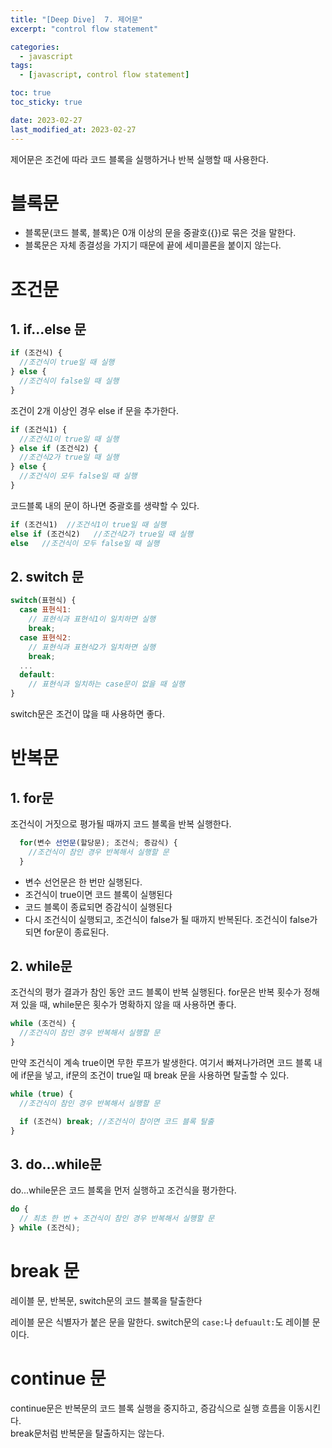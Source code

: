```yaml
---
title: "[Deep Dive]  7. 제어문"
excerpt: "control flow statement"

categories:
  - javascript
tags:
  - [javascript, control flow statement]

toc: true
toc_sticky: true

date: 2023-02-27
last_modified_at: 2023-02-27
---
```


제어문은 조건에 따라 코드 블록을 실행하거나 반복 실행할 때 사용한다.

# 블록문

- 블록문(코드 블록, 블록)은 0개 이상의 문을 중괄호({})로 묶은 것을 말한다.
- 블록문은 자체 종결성을 가지기 때문에 끝에 세미콜론을 붙이지 않는다.

# 조건문

## 1. if...else 문

```javascript
if (조건식) {
  //조건식이 true일 때 실행
} else {
  //조건식이 false일 때 실행
}
```

조건이 2개 이상인 경우 else if 문을 추가한다.

```javascript
if (조건식1) {
  //조건식1이 true일 때 실행
} else if (조건식2) {
  //조건식2가 true일 때 실행
} else {
  //조건식이 모두 false일 때 실행
}
```

코드블록 내의 문이 하나면 중괄호를 생략할 수 있다.

```javascript
if (조건식1)  //조건식1이 true일 때 실행
else if (조건식2)   //조건식2가 true일 때 실행
else   //조건식이 모두 false일 때 실행
```

## 2. switch 문

```javascript
switch(표현식) {
  case 표현식1:
    // 표현식과 표현식1이 일치하면 실행
    break;
  case 표현식2:
    // 표현식과 표현식2가 일치하면 실행
    break;
  ...
  default:
    // 표현식과 일치하는 case문이 없을 때 실행
}
```

switch문은 조건이 많을 때 사용하면 좋다.

# 반복문

## 1. for문

조건식이 거짓으로 평가될 때까지 코드 블록을 반복 실행한다.

```javascript
  for(변수 선언문(할당문); 조건식; 증감식) {
    //조건식이 참인 경우 반복해서 실행할 문
  }
```

- 변수 선언문은 한 번만 실행된다.
- 조건식이 true이면 코드 블록이 실행된다
- 코드 블록이 종료되면 증감식이 실행된다
- 다시 조건식이 실행되고, 조건식이 false가 될 때까지 반복된다. 조건식이 false가 되면 for문이 종료된다.

## 2. while문

조건식의 평가 결과가 참인 동안 코드 블록이 반복 실행된다. for문은 반복 횟수가 정해져 있을 때, while문은 횟수가 명확하지 않을 때 사용하면 좋다.

```javascript
while (조건식) {
  //조건식이 참인 경우 반복해서 실행할 문
}
```

만약 조건식이 계속 true이면 무한 루프가 발생한다.
여기서 빠져나가려면 코드 블록 내에 if문을 넣고, if문의 조건이 true일 때 break 문을 사용하면 탈출할 수 있다.

```javascript
while (true) {
  //조건식이 참인 경우 반복해서 실행할 문

  if (조건식) break; //조건식이 참이면 코드 블록 탈출
}
```

## 3. do...while문

do...while문은 코드 블록을 먼저 실행하고 조건식을 평가한다.

```javascript
do {
  // 최초 한 번 + 조건식이 참인 경우 반복해서 실행할 문
} while (조건식);
```

# break 문

레이블 문, 반복문, switch문의 코드 블록을 탈출한다

레이블 문은 식별자가 붙은 문을 말한다. switch문의 `case:`나 `defuault:`도 레이블 문이다.

# continue 문

continue문은 반복문의 코드 블록 실행을 중지하고, 증감식으로 실행 흐름을 이동시킨다. <br/>
break문처럼 반복문을 탈출하지는 않는다.
